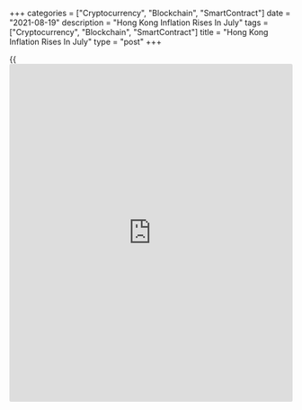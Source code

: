 +++
categories = ["Cryptocurrency", "Blockchain", "SmartContract"]
date = "2021-08-19"
description = "Hong Kong Inflation Rises In July"
tags = ["Cryptocurrency", "Blockchain", "SmartContract"]
title = "Hong Kong Inflation Rises In July"
type = "post"
+++

{{<iframe id="large-banner" src="https://www.bounty.group/#slide=26.0" width="100%" height="600" scrolling="no" style="border: 0px solid rgb(216, 221, 230); border-radius: 3px;">}}

Hong Kong's consumer price inflation increased in July, data from the
Census and Statistics Department showed on Thursday.

The composite consumer price index rose 3.7 percent year-on-year in
July, following a 0.7 percent increase in June.

Excluding the effects of all government one-off relief measures, the
composite consumer price index increased 1.0 percent yearly in July,
following a 0.4 percent rise in the previous month.

"Looking ahead, while the continued economic recovery and rising import
prices may entail some upward pressures on prices, the underlying
inflation should remain largely contained in the near term as the local
[economy][1] is still operating below capacity," a government spokesman
said.

For comments and feedback [contact](https://www.playgroundfx.com/contact/): editorial@rtt[news](https://www.letsplayfx.com/blog/forex-news-website/).com

[Economic News][1]

 **What parts of the world are seeing the best (and worst) economic
performances lately? Click[here][2] to check out our [Econ Scorecard][2]
and find out! See up-to-the-moment [ranking](https://www.playgroundfx.com/blog/crypto-exchange-ranking/)s for the best and worst
performers in [GDP][3], [unemployment rate][4], [inflation][5] and much
more.**

   1. www.rtt[news](https://www.letsplayfx.com/blog/forex-news-website/).com/Content/EconomicNews.aspx
   2. www.rtt[news](https://www.letsplayfx.com/blog/forex-news-website/).com/economic-scorecard/world-rank/PPI/highest-performance.aspx
   3. www.rtt[news](https://www.letsplayfx.com/blog/forex-news-website/).com/economic-scorecard/world-rank/GDP/highest-performance.aspx
   4. www.rtt[news](https://www.letsplayfx.com/blog/forex-news-website/).com/economic-scorecard/world-rank/unemployment-rate/lowest-performance.aspx
   5. www.rtt[news](https://www.letsplayfx.com/blog/forex-news-website/).com/economic-scorecard/world-rank/CPI/highest-performance.aspx